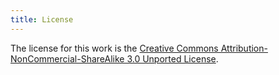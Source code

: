 ```yaml
---
title: License
---
```


The license for this work is the [Creative Commons Attribution-NonCommercial-ShareAlike 3.0 Unported License](https://creativecommons.org/licenses/by-nc-sa/3.0).
